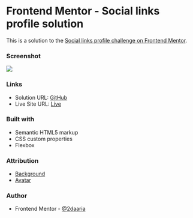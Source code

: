 # Frontend Mentor - Social links profile solution

This is a solution to the [Social links profile challenge on Frontend Mentor](https://www.frontendmentor.io/challenges/social-links-profile-UG32l9m6dQ).

### Screenshot

![](images/screenshot.png)


### Links

- Solution URL: [GitHub](https://github.com/2daaria/Social-links-profile)
- Live Site URL: [Live](https://2daaria.github.io/Social-links-profile/)

### Built with

- Semantic HTML5 markup
- CSS custom properties
- Flexbox

### Attribution

- [Background](https://www.freepik.com/free-ai-image/cyberpunk-urban-scenery_60201746.htm#fromView=search&page=1&position=0&uuid=4b646f67-35e2-4014-985a-ef3172fe2a41&query=cyberpunk+wallpaper)
- [Avatar](https://www.freepik.com/free-ai-image/medium-shot-young-model-listening-music_382572095.htm#fromView=search&page=3&position=15&uuid=92a4f5a0-0afe-4417-93b5-49103e84cbcd&query=cyberpunk+profile)



### Author
- Frontend Mentor - [@2daaria](https://www.frontendmentor.io/profile/2daaria)

